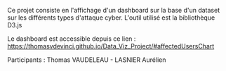 Ce projet consiste en l'affichage d'un dashboard sur la base d'un dataset sur les différents types d'attaque cyber. L'outil utilisé est la bibliothèque D3.js

Le dashboard est accessible depuis ce lien : https://thomasvdevinci.github.io/Data_Viz_Project/#affectedUsersChart

Participants : Thomas VAUDELEAU - LASNIER Aurélien
